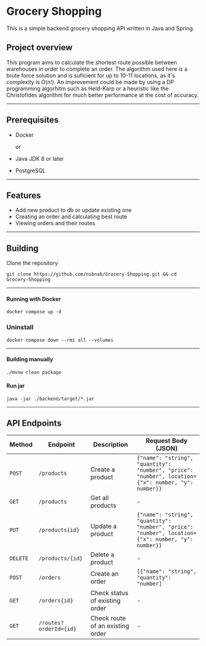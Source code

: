 # Grocery Shopping 
This is a simple backend grocery shopping API written in Java and Spring. 

## Project overview

This program aims to calculate the shortest route possible between warehouses in order to complete an order.
The algorithm used here is a brute force solution and is suficient for up to 10-11 locations, as it's complexity is O(n!).
An improvement could be made by using a DP programming algorhitm such as Held-Karp or a heuristic like the Christofides algorithm for much better performance at the cost of accuracy.

---

## Prerequisites
- Docker

  or

- Java JDK 8 or later
- PostgreSQL
  
---

## Features

- Add new product to db or update existing one
- Creating an order and calculating best route
- Viewing orders and their routes

---

## Building
Clone the repository
```
git clone https://github.com/nubnab/Grocery-Shopping.git && cd Grocery-Shopping
```
---
#### Running with Docker
```
docker compose up -d
```

### Uninstall
```
docker compose down --rmi all --volumes
```
---
#### Building manually
```
./mvnw clean package
```
#### Run jar
```
java -jar ./backend/target/*.jar
```
---

## API Endpoints
| Method    | Endpoint               | Description                       | Request Body (JSON)                                                                               |
|-----------|------------------------|-----------------------------------|---------------------------------------------------------------------------------------------------|
| `POST`    | `/products`            | Create a product                  | `{"name": "string", "quantity": "number", "price": "number", location={"x": number, "y": number}}`|
| `GET`     | `/products`            | Get all products                  | -                                                                                                 |
| `PUT`     | `/products{id}`        | Update a product                  | `{"name": "string", "quantity": "number", "price": "number", location={"x": number, "y": number}}`|
| `DELETE`  | `/products/{id}`       | Delete a product                  | -                                                                                                 |
| `POST`    | `/orders`              | Create an order                   | `[{"name": "string", "quantity": "number]`                                                        |
| `GET`     | `/orders{id}`          | Check status of existing order    | -                                                                                                 |
| `GET`     | `/routes?orderId={id}` | Check route of an existing order  | -                                                                                                 |
